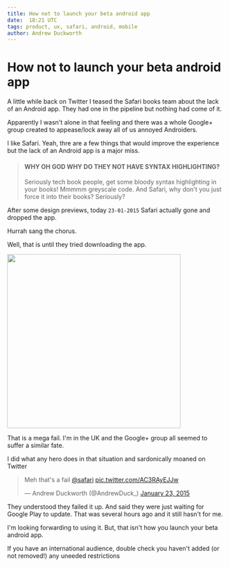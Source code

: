 ```yaml
---
title: How not to launch your beta android app
date:  18:21 UTC
tags: product, ux, safari, android, mobile
author: Andrew Duckworth
---
```


# How not to launch your beta android app

A little while back on Twitter I teased the Safari books team about the lack of an Android app. They had one in the pipeline but nothing had come of it.

Apparently I wasn't alone in that feeling and there was a whole Google+ group created to appease/lock away all of us annoyed Androiders.

I like Safari. Yeah, thre are a few things that would improve the experience but the lack of an Android app is a major miss.

> #### WHY OH GOD WHY DO THEY NOT HAVE SYNTAX HIGHLIGHTING?
> Seriously tech book people, get some bloody syntax highlighting in your books! Mmmmm greyscale code. And Safari, why don't you just force it into their books? Seriously?

After some design previews, today ```23-01-2015``` Safari actually gone and dropped the app.

Hurrah sang the chorus.

Well, that is until they tried downloading the app.

<html>
<img src="https://pbs.twimg.com/media/B8C81KqIYAAwRE2.jpg" class="small-img" height="400px">
</html>

That is a mega fail. I'm in the UK and the Google+ group all seemed to suffer a similar fate.

I did what any hero does in that situation and sardonically moaned on Twitter

<html>
<blockquote class="twitter-tweet" data-cards="hidden" lang="en"><p>Meh that&#39;s a fail <a href="https://twitter.com/safari">@safari</a> <a href="http://t.co/AC3RAyEJJw">pic.twitter.com/AC3RAyEJJw</a></p>&mdash; Andrew Duckworth (@AndrewDuck_) <a href="https://twitter.com/AndrewDuck_/status/558653977387335680">January 23, 2015</a></blockquote>
<script async src="//platform.twitter.com/widgets.js" charset="utf-8"></script>
</html>

They understood they failed it up. And said they were just waiting for Google Play to update. That was several hours ago and it still hasn't for me.

I'm looking forwarding to using it. But, that isn't how you launch your beta android app.

If you have an international audience, double check you haven't added (or not removed!) any uneeded restrictions